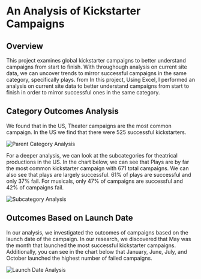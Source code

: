 # An Analysis of Kickstarter Campaigns

## Overview 
This project examines global kickstarter campaigns to better understand campaigns from start to finish. With throughough analysis on current site data, we can uncover trends to mirror successful campaigns in the same category, specifically plays. from In this project, Using Excel, I performed an analysis on current site data to better understand campaigns from start to finish in order to mirror successful ones in the same category.

## Category Outcomes Analysis 
We found that in the US, Theater campaigns are the most common campaign. In the US we find that there were 525 successful kickstarters.

![Parent Category Analysis](https://user-images.githubusercontent.com/112137694/189505393-f05e7db1-d226-4162-a0df-afa1d2834b9c.png)

For a deeper analysis, we can look at the subcategories for theatrical productions in the US. In the chart below, we can see that Plays are by far the most common kickstarter campaign with 671 total campaigns. We can also see that plays are largely successful. 61% of plays are successful and only 37% fail. For musicals, only 47% of campaigns are successful and 42% of campaigns fail.

![Subcategory Analysis](https://user-images.githubusercontent.com/112137694/189505552-91625503-4dc8-48b8-9add-5bccdf1922f7.png)

## Outcomes Based on Launch Date
In our analysis, we investigated the outcomes of campaigns based on the launch date of the campaign. In our research, we discovered that May was the month that launched the most successful kickstarter campaigns. Additionally, you can see in the chart below that January, June, July, and October launched the highest number of failed campaigns.

![Launch Date Analysis](https://user-images.githubusercontent.com/112137694/189505676-4aa6a83c-2ef1-412c-b245-a0833c663be8.png)

